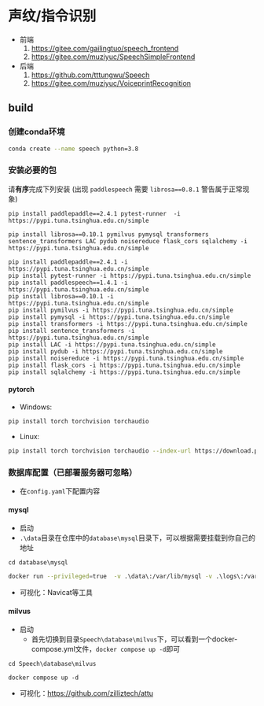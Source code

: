 # 声纹/指令识别

- 前端
  1. https://gitee.com/gailingtuo/speech_frontend
  2. https://gitee.com/muziyuc/SpeechSimpleFrontend
- 后端
  1. https://github.com/tttungwu/Speech
  2. https://gitee.com/muziyuc/VoiceprintRecognition


## build

### 创建conda环境

```sh
conda create --name speech python=3.8
```

### 安装必要的包
请**有序**完成下列安装
(出现 `paddlespeech` 需要 `librosa==0.8.1` 警告属于正常现象)
```shell
pip install paddlepaddle==2.4.1 pytest-runner  -i https://pypi.tuna.tsinghua.edu.cn/simple 
```
```shell
pip install librosa==0.10.1 pymilvus pymysql transformers sentence_transformers LAC pydub noisereduce flask_cors sqlalchemy -i https://pypi.tuna.tsinghua.edu.cn/simple 
```
```shell 
pip install paddlepaddle==2.4.1 -i https://pypi.tuna.tsinghua.edu.cn/simple 
pip install pytest-runner -i https://pypi.tuna.tsinghua.edu.cn/simple 
pip install paddlespeech==1.4.1 -i https://pypi.tuna.tsinghua.edu.cn/simple 
pip install librosa==0.10.1 -i https://pypi.tuna.tsinghua.edu.cn/simple 
pip install pymilvus -i https://pypi.tuna.tsinghua.edu.cn/simple 
pip install pymysql -i https://pypi.tuna.tsinghua.edu.cn/simple 
pip install transformers -i https://pypi.tuna.tsinghua.edu.cn/simple 
pip install sentence_transformers -i https://pypi.tuna.tsinghua.edu.cn/simple 
pip install LAC -i https://pypi.tuna.tsinghua.edu.cn/simple 
pip install pydub -i https://pypi.tuna.tsinghua.edu.cn/simple 
pip install noisereduce -i https://pypi.tuna.tsinghua.edu.cn/simple 
pip install flask_cors -i https://pypi.tuna.tsinghua.edu.cn/simple 
pip install sqlalchemy -i https://pypi.tuna.tsinghua.edu.cn/simple 
```

[//]: # (```shell)

[//]: # (pip install -r requirements.txt -i https://pypi.tuna.tsinghua.edu.cn/simple)

[//]: # (```)
#### pytorch
- Windows:
```sh
pip install torch torchvision torchaudio
```
- Linux:
```sh
pip install torch torchvision torchaudio --index-url https://download.pytorch.org/whl/cpu
```

### 数据库配置（已部署服务器可忽略）

- 在`config.yaml`下配置内容

#### mysql

- 启动
- `.\data`目录在仓库中的`database\mysql`目录下，可以根据需要挂载到你自己的地址

```shell
cd database\mysql
```

```sh
docker run --privileged=true  -v .\data\:/var/lib/mysql -v .\logs\:/var/log/mysql -v .\conf\:/etc/mysql -v .\my.cnf:/etc/mysql/my.cnf  -p 8886:3306 --name mysql -e MYSQL_ROOT_PASSWORD=123456 -d mysql
```

- 可视化：Navicat等工具

#### milvus

- 启动
    - 首先切换到目录`Speech\database\milvus`下，可以看到一个docker-compose.yml文件，`docker compose up -d`即可

```shell
cd Speech\database\milvus
```

```
docker compose up -d
```

- 可视化：https://github.com/zilliztech/attu
